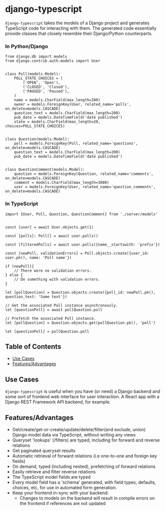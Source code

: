 # django-typescript

`django-typescript` takes the models of a Django project and generates
TypeScript code for interacting with them. The generated code essentially
provide classes that closely resemble their Django/Python counterparts.

### In Python/Django

```
from django.db import models
from django.contrib.auth.models import User


class Poll(models.Model):
    POLL_STATE_CHOICES = (
        ('OPEN', 'Open'),
        ('CLOSED', 'Closed'),
        ('PAUSED', 'Paused'),
    )
    name = models.CharField(max_length=200)
    owner = models.ForeignKey(User, related_name='polls', on_delete=models.CASCADE)
    question_text = models.CharField(max_length=200)
    pub_date = models.DateTimeField('date published')
    state = models.CharField(max_length=20, choices=POLL_STATE_CHOICES)


class Question(models.Model):
    poll = models.ForeignKey(Poll, related_name='questions', on_delete=models.CASCADE)
    question_text = models.CharField(max_length=200)
    pub_date = models.DateTimeField('date published')


class QuestionComment(models.Model):
    question = models.ForeignKey(Question, related_name='comments', on_delete=models.CASCADE)
    comment = models.CharField(max_length=1000)
    user = models.ForeignKey(User, related_name='question_comments', on_delete=models.CASCADE)

```


### In TypeScript

```
import {User, Poll, Question, QuestionComment} from './server/models'


const [user] = await User.objects.get(1)

const [polls]: Poll[] = await user.polls()

const [filteredPolls] = await user.polls({name__startswith: 'prefix'})

const [newPoll, validationErrors] = Poll.objects.create({user_id: user.pk(), name: 'Poll name'})

if (newPoll){
    // There were no validation errors.
} else {
    // Do something with validation errors.
}

let [pollQuestion] = Question.objects.create({poll_id: newPoll.pk(), question_text: 'Some text'})

// Get the associated Poll instance asynchronously.
let [questionPoll] = await pollQuestion.poll

// Prefetch the associated Poll instance.
let [pollQuestion] = Question.objects.get(pollQuestion.pk(), 'poll')

let [questionPoll] = pollQuestion.poll

```



## Table of Contents

- [Use Cases](#use-cases)
- [Features/Advantages](#features-advantages)

## Use Cases

`django-typescript` is useful when you have (or need) a Django backend
and some sort of frontend web interface for user interaction. A React
app with a Django REST Framework API backend, for example.

## Features/Advantages

- Get/create/get-or-create/update/delete/filter(and exclude, union)
  Django model data via TypeScript, without writing any views
- Queryset 'lookups' (/filters) are typed, including for forward and
  reverse relations
- Get paginated queryset results
- Automatic retrieval of forward relations (i.e one-to-one and foreign
  key fields)
- On demand, typed (including nested), prefetching of forward relations
- Easily retrieve and filter reverse relations
- The TypeScript model fields are typed
- Every model field has a 'schema' generated, with field types, defaults,
  choices, etc, for use in automated form generation.
- Keep your frontend in-sync with your backend:
    - Changes to models on the backend will result in compile errors
    on the frontend if references are not updated
